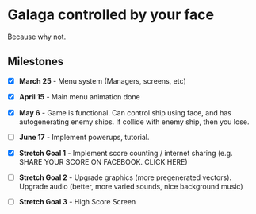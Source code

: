 # Galaga controlled by your face
Because why not.

## Milestones
 - [X] **March 25** - Menu system (Managers, screens, etc)

 - [X] **April 15** - Main menu animation done

 - [x] **May 6** - Game is functional. Can control ship using face, and has autogenerating enemy ships. If collide with enemy ship, then you lose.  

 - [ ] **June 17** - Implement powerups, tutorial.

 - [X] **Stretch Goal 1** - Implement score counting / internet sharing  (e.g. SHARE YOUR SCORE ON FACEBOOK. CLICK HERE)

 - [ ] **Stretch Goal 2** - Upgrade graphics (more pregenerated vectors). Upgrade audio (better, more varied sounds, nice background music)

 - [ ] **Stretch Goal 3** - High Score Screen

